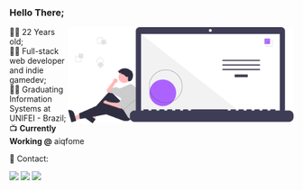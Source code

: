 ### Hello There;

<img src="https://raw.githubusercontent.com/danielnaoexiste/danielnaoexiste/master/image.svg" min-width="400px" max-width="400px" width="400px" align="right" alt="Programmer">

<p align="left"> 
  👨‍💻 22 Years old; <br>
  👨‍💼 Full-stack web developer and indie gamedev; <br>
  👨‍🎓 Graduating Information Systems at UNIFEI - Brazil; <br>
  📺 <b>Currently Working @</b> aiqfome 
</p>

<p align="left">
  💌 Contact:
</p>

<p align="left">
  <a href="mailto:contato@danielnaoexiste.dev" target="_blank" alt="Gmail">
  <img src="https://img.shields.io/badge/-Gmail-FF0000?style=for-the-badge&labelColor=FF0000&logo=gmail&logoColor=white&link=mailto:danieldenardo1@gmail.com" /></a>

  <a href="https://linkedin.com/in/danielnaoexiste" target="_blank" alt="Linkedin">
  <img src="https://img.shields.io/badge/-Linkedin-0e76a8?style=for-the-badge&logo=Linkedin&logoColor=white&link=https://linkedin.com/in/danielnaoexiste" /></a>
  
  <a href="https://danielnaoexiste.dev" target="_blank" alt="Portfolio">
  <img src="https://img.shields.io/badge/-Portfolio-DF0174?style=for-the-badge&logo=github&logoColor=white&link=https://danielnaoexiste.github.io" /></a>
</p>  
